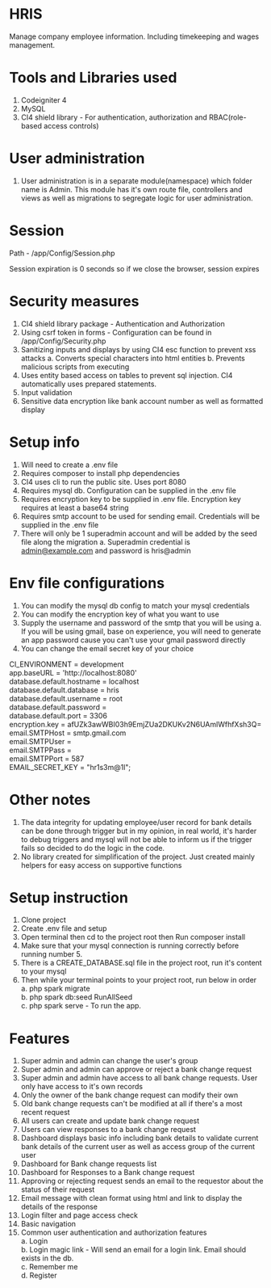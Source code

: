 # HRIS

Manage company employee information. Including timekeeping and wages management.

# Tools and Libraries used
1. Codeigniter 4
2. MySQL
3. CI4 shield library - For authentication, authorization and RBAC(role-based access controls)

# User administration
1. User administration is in a separate module(namespace) which folder name is Admin. This module has it's own route file, controllers and views as well as migrations to segregate logic for user administration.

# Session
Path - /app/Config/Session.php

Session expiration is 0 seconds so if we close the browser, session expires

# Security measures
1. CI4 shield library package - Authentication and Authorization
2. Using csrf token in forms - Configuration can be found in /app/Config/Security.php
3. Sanitizing inputs and displays by using CI4 esc function to prevent xss attacks
   a. Converts special characters into html entities
   b. Prevents malicious scripts from executing
4. Uses entity based access on tables to prevent sql injection. CI4 automatically uses prepared statements.
5. Input validation
6. Sensitive data encryption like bank account number as well as formatted display

# Setup info
1. Will need to create a .env file
2. Requires composer to install php dependencies
3. CI4 uses cli to run the public site. Uses port 8080
4. Requires mysql db. Configuration can be supplied in the .env file
5. Requires encryption key to be supplied in .env file. Encryption key requires at least a base64 string
6. Requires smtp account to be used for sending email. Credentials will be supplied in the .env file
7. There will only be 1 superadmin account and will be added by the seed file along the migration
   a. Superadmin credential is admin@example.com and password is hris@admin

# Env file configurations
1. You can modify the mysql db config to match your mysql credentials
2. You can modify the encryption key of what you want to use
3. Supply the username and password of the smtp that you will be using
   a. If you will be using gmail, base on experience, you will need to generate an app password cause you can't use your gmail password directly
4. You can change the email secret key of your choice

CI_ENVIRONMENT = development<br />
app.baseURL = 'http://localhost:8080'<br />
database.default.hostname = localhost<br />
database.default.database = hris<br />
database.default.username = root<br />
database.default.password = <br />
database.default.port = 3306<br />
encryption.key = afUZk3awWBI03h9EmjZUa2DKUKv2N6UAmlWfhfXsh3Q=<br />
email.SMTPHost = smtp.gmail.com<br />
email.SMTPUser =<br /> 
email.SMTPPass =<br />
email.SMTPPort = 587<br />
EMAIL_SECRET_KEY = "hr1s3m@1l";<br />

# Other notes
1. The data integrity for updating employee/user record for bank details can be done through trigger but in my opinion, in real world, it's harder to debug triggers and mysql will not be able to inform us if the trigger fails so decided to do the logic in the code.
2. No library created for simplification of the project. Just created mainly helpers for easy access on supportive functions

# Setup instruction
1. Clone project
2. Create .env file and setup
3. Open terminal then cd to the project root then Run composer install
4. Make sure that your mysql connection is running correctly before running number 5.
5. There is a CREATE_DATABASE.sql file in the project root, run it's content to your mysql
6. Then while your terminal points to your project root, run below in order<br />
   a. php spark migrate<br />
   b. php spark db:seed RunAllSeed<br />
   c. php spark serve - To run the app.

# Features
1. Super admin and admin can change the user's group
2. Super admin and admin can approve or reject a bank change request
3. Super admin and admin have access to all bank change requests. User only have access to it's own records
4. Only the owner of the bank change request can modify their own
5. Old bank change requests can't be modified at all if there's a most recent request 
6. All users can create and update bank change request
7. Users can view responses to a bank change request
8. Dashboard displays basic info including bank details to validate current bank details of the current user as well as access group of the current user
9. Dashboard for Bank change requests list
10. Dashboard for Responses to a Bank change request
11. Approving or rejecting request sends an email to the requestor about the status of their request
12. Email message with clean format using html and link to display the details of the response
13. Login filter and page access check
14. Basic navigation
15. Common user authentication and authorization features<br />
    a. Login<br />
    b. Login magic link - Will send an email for a login link. Email should exists in the db.<br />
    c. Remember me<br />
    d. Register
